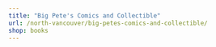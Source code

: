 ```yaml
---
title: "Big Pete's Comics and Collectible"
url: /north-vancouver/big-petes-comics-and-collectible/
shop: books
---
```


